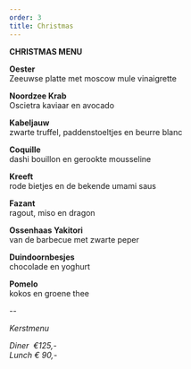 ```yaml
---
order: 3
title: Christmas
---
```

**CHRISTMAS MENU**

**Oester**  
Zeeuwse platte met moscow mule vinaigrette

**Noordzee Krab**  
Oscietra kaviaar en avocado

**Kabeljauw**  
zwarte truffel, paddenstoeltjes en beurre blanc

**Coquille**  
dashi bouillon en gerookte mousseline 

**Kreeft**  
rode bietjes en de bekende umami saus 

**Fazant**  
ragout, miso en dragon 

**Ossenhaas Yakitori**  
van de barbecue met zwarte peper

**Duindoornbesjes**  
chocolade en yoghurt

**Pomelo**  
kokos en groene thee

-- 

*Kerstmenu* 

*Diner  €125,-*  
*Lunch € 90,-*